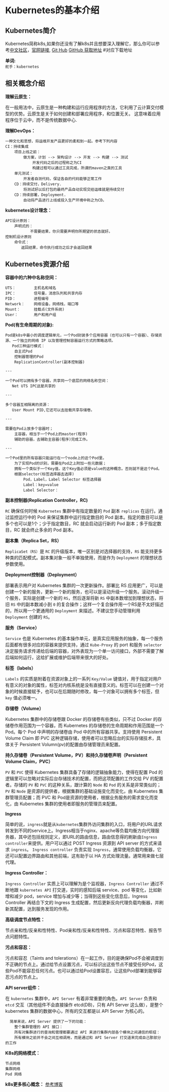 # Kubernetes的基本介绍
## Kubernetes简介
Kubernetes简称k8s,如果你还没有了解k8s并且想要深入理解它，那么你可以参考[中文社区](http://docs.kubernetes.org.cn/230.html)，[官网链接](https://kubernetes.io/docs/reference/setup-tools/kubeadm/kubeadm-init/), [Git Hub](https://github.com/kubernetes/kubernetes/) [GitHub 获取地址](https://github.com/kubernetes/kubernetes/blob/master/CHANGELOG-1.13.md) #对应下载地址

**单词:**  
	`舵手：kubernetes`    
	
## 相关概念介绍	 

**理解云原生：**

  在一般用法中，云原生是一种构建和运行应用程序的方法，它利用了云计算交付模型的优势。云原生是关于如何创建和部署应用程序，和位置无关。 这意味着应用程序位于云中，而不是传统数据中心.  
	
**理解DevOps：**
```
一种文化和思想，将运维开发产品更好的柔和到一起。参考下列内容   
CI：持续集成  
	项目上线之前：  
		做方案，计划 --> 架构设计 --> 开发 --> 构建 --> 测试  
			开发代码之后的过程称之为CI  
			构建过程可以通过工具完成，所谓的maven之类的工具  
	单元测试：  
		开发者自测代码，保证各自的代码能够正常工作  
	CD：持续交付，Delivery.  
		将测试好以后打包的最终产品自动实现交给运维就是持续交付  
	CD：持续部署，Deployment.  
		自动将产品进行上线或投入生产环境中称之为CD。  
```
**kubernetes设计理念：**

	API设计原则： 
		声明式的：
	           不需要结果，你只需要声明你所期望的状态就好。
	控制机设计原则 
		命令式：
		   返回结果，命令执行成功之后才会返回结果
	
## Kubernetes资源介绍
**容器中的六种中名称空间：**
```
UTS：		主机名和域名
IPC：		信号量，消息队列和共享内存
PID：		进程编号
Network：	网络设备，网络栈，端口等
Mount：		挂载点(文件系统)
User：		用户和用户组
```
**Pod(有生命周期的对象):**
```
Pod是k8s中最小的调度逻辑单元，一个Pod封装多个应用容器（也可以只有一个容器）、存储资源、一个独立的网络 IP 以及管理控制容器运行方式的策略选项。
   Pod三种运行模式：
  	自主式Pod
	控制器管理的Pod
	ReplicationController(副本控制器)				 

---

一个Pod可以拥有多个容器，共享同一个底层的网络名称空间：
   Net UTS IPC这是共享的		

---

多个容器互相隔离的资源：
   User Mount PID,它还可以去挂载共享存储卷。		

---

需要在Pod上放多个容器时；
   	主容器，相当于一个Pod上的master(程序)
   	辅助的容器，去辅助主容器(程序)完成工作。

---		

一个Pod里的所有容器只能运行在一个node上的这个Pod里。				
	为了实现Pod的识别，需要在Pod之上附加一些元数据；	
	拥有一个类似于一个Key值，这个Key值必须是value的这种概念。否则就不是这个Pod。
	根据selector(标签选择器去选择)
	 	Pod，Label，Label Selector 标签选择器
		Label：key=value
		Label Selector：
```

**副本控制器(Replication Controller，RC)**

  `RC` 确保任何时候 `Kubernetes` 集群中有指定数量的 `Pod` 副本 `replicas` 在运行。通过监控运行中的 Pod 来保证集群中运行指定数目的 Pod 副本。指定的数目可以是多个也可以是1个；少于指定数目，RC 就会启动运行新的 Pod 副本；多于指定数目，RC 就会终止多余的 Pod 副本。
		
**副本集（Replica Set，RS）**

  `ReplicaSet（RS）`是 `RC` 的升级版本，唯一区别是对选择器的支持，`RS` 能支持更多种类的匹配模式。副本集对象一般不单独使用，而是作为 `Deployment` 的理想状态参数使用。
		
**Deployment控制器（Deployment）**
  
  部署表示用户对 Kubernetes 集群的一次更新操作。部署比 RS 应用更广，可以是创建一个新的服务，更新一个新的服务，也可以是滚动升级一个服务。滚动升级一个服务，实际是创建一个新的 `RS`，然后逐渐将新 `RS` 中副本数增加到理想状态，将旧 `RS` 中的副本数减小到 `0` 的复合操作；这样一个复合操作用一个RS是不太好描述的，所以用一个更通用的 `Deployment` 来描述。不建议您手动管理利用 `Deployment` 创建的 `RS`。

**服务（Service）**
  
  `Service` 也是 Kubernetes 的基本操作单元，是真实应用服务的抽象，每一个服务后面都有很多对应的容器来提供支持，通过 `Kube-Proxy` 的 port 和服务 `selector` 决定服务请求传递给后端的容器，对外表现为一个单一访问接口，外部不需要了解后端如何运行，这给扩展或维护后端带来很大的好处。

**标签（labels）**
  
  `Labels` 的实质是附着在资源对象上的一系列 `Key/Value` 键值对，用于指定对用户有意义的对象的属性，标签对内核系统是没有直接意义的。标签可以在创建一个对象的时候直接赋予，也可以在后期随时修改，每一个对象可以拥有多个标签，但 `key` 值必须唯一。

**存储卷（Volume）**
  
  Kubernetes 集群中的存储卷跟 Docker 的存储卷有些类似，只不过 Docker 的存储卷作用范围为一个容器，而 Kubernetes 的存储卷的生命周期和作用范围是一个 Pod。每个 Pod 中声明的存储卷由 Pod 中的所有容器共享。支持使用 Persistent Volume Claim 即 PVC 这种逻辑存储，使用者可以忽略后台的实际存储技术，具体关于 Persistent Volumn(pv)的配置由存储管理员来配置。

**持久存储卷（Persistent Volume，PV）和持久存储卷声明（Persistent Volume Claim，PVC）**
 
  `PV` 和 `PVC` 使得 Kubernetes 集群具备了存储的逻辑抽象能力，使得在配置 Pod 的逻辑里可以忽略对实际后台存储技术的配置，而把这项配置的工作交给 PV 的配置者。存储的 `PV` 和 `PVC` 的这种关系，跟计算的 `Node` 和 `Pod` 的关系是非常类似的；`PV` 和 `Node` 是资源的提供者，根据集群的基础设施变化而变化，由 Kubernetes 集群管理员配置；而 PVC 和 Pod是资源的使用者，根据业务服务的需求变化而变化，由 Kubernetes 集群的使用者即服务的管理员来配置。

**Ingress**

  简单的说，`ingress`就是从`kubernetes`集群外访问集群的入口，将用户的URL请求转发到不同的service上。Ingress相当于nginx、apache等负载均衡方向代理服务器，其中还包括规则定义，即URL的路由信息，路由信息得的刷新由`Ingress controller`来提供。用户可以通过 POST Ingress 资源到 API server 的方式来请求 `ingress`。 `Ingress controller` 负责实现 `Ingress`，通常使用负载均衡器，它还可以配置边界路由和其他前端，这有助于以 HA 方式处理流量。通常用来做七层代理。
  
**Ingress Controller：**

  `Ingress Controller` 实质上可以理解为是个监视器，`Ingress Controller` 通过不断地跟 `kubernetes API` 打交道，实时的感知后端 service、pod 等变化，比如新增和减少 pod，service 增加与减少等；当得到这些变化信息后，Ingress Controller 再结合下文的 Ingress 生成配置，然后更新反向代理负载均衡器，并刷新其配置，达到服务发现的作用。  

**高级调度节点特性：**

  节点亲和性/反亲和性特性、Pod亲和性/反亲和性特性、污点和容忍特性、报告节点问题特性。
	
**污点和容忍：**

  污点和容忍（Taints and tolerations）在一起工作，目的是确保Pod不会被调度到不正确的节点上。通过给节点设置污点，可以标识出这些节点不接受任何Pod，这些Pod不能容忍任何污点。也可以通过给Pod设置容忍，让这些Pod部署到能够容忍污点的节点上。
	
**API server组件：**

  在 `kubernetes` 集群中，`API Server` 有着非常重要的角色。`API Server` 负责和 `etcd` 交互（其他组件不会直接操作 etcd(DB)，只有 API Server 这么做），是整个 kubernetes 集群的数据中心，所有的交互都是以 API Server 为核心的。
```  
  简单来说，API Server 提供了一下的功能：  
	整个集群管理的 API 接口：
	所有对集群进行的查询和管理都要通过 API 来进行集群内部各个模块之间通信的枢纽：
	所有模块之前并不会之间互相调用，而是通过和 API Server 打交道来完成自己那部分的工作
```

**K8s的网络模式：**

	节点网络
	集群网络
	Pod 网络

**k8s更多核心概念：**   [参考博客](http://www.cnblogs.com/zhenyuyaodidiao/p/6500720.html)
 
